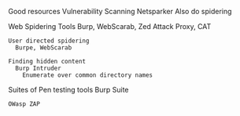 Good resources
  Vulnerability Scanning
    Netsparker
      Also do spidering

  Web Spidering Tools
    Burp, WebScarab, Zed Attack Proxy, CAT

    User directed spidering
      Burpe, WebScarab

    Finding hidden content
      Burp Intruder
        Enumerate over common directory names


  Suites of Pen testing tools
    Burp Suite
      
    OWasp ZAP
